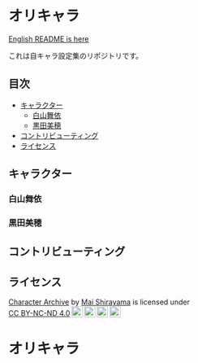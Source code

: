 # オリキャラ

[English README is here](README.md)

これは自キャラ設定集のリポジトリです。

## 目次
- [キャラクター](#キャラクター)
    - [白山舞依](#白山舞依)
    - [黒田美穂](#黒田美穂)
- [コントリビューティング](#コントリビューティング)
- [ライセンス](#ライセンス)

## キャラクター

### 白山舞依

### 黒田美穂

## コントリビューティング

## ライセンス
<p xmlns:cc="http://creativecommons.org/ns#" xmlns:dct="http://purl.org/dc/terms/"><a property="dct:title" rel="cc:attributionURL" href="https://github.com/shiraya-ma/character-archives">Character Archive</a> by <a rel="cc:attributionURL dct:creator" property="cc:attributionName" href="https://www.shiraya.ma/">Mai Shirayama</a> is licensed under <a href="https://creativecommons.org/licenses/by-nc-nd/4.0/?ref=chooser-v1" target="_blank" rel="license noopener noreferrer" style="display:inline-block;">CC BY-NC-ND 4.0<img style="height:22px!important;margin-left:3px;vertical-align:text-bottom;" src="https://mirrors.creativecommons.org/presskit/icons/cc.svg?ref=chooser-v1" alt=""><img style="height:22px!important;margin-left:3px;vertical-align:text-bottom;" src="https://mirrors.creativecommons.org/presskit/icons/by.svg?ref=chooser-v1" alt=""><img style="height:22px!important;margin-left:3px;vertical-align:text-bottom;" src="https://mirrors.creativecommons.org/presskit/icons/nc.svg?ref=chooser-v1" alt=""><img style="height:22px!important;margin-left:3px;vertical-align:text-bottom;" src="https://mirrors.creativecommons.org/presskit/icons/nd.svg?ref=chooser-v1" alt=""></a></p>

# オリキャラ
